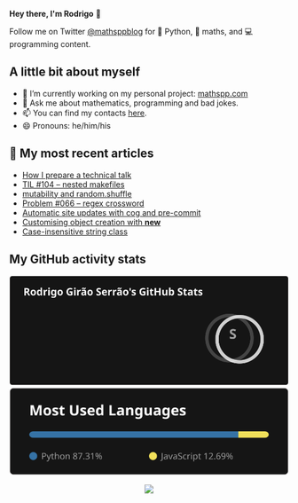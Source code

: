 **Hey there, I'm Rodrigo** 👋

Follow me on Twitter [@mathsppblog][twitter] for 🐍 Python, 🧠 maths, and 💻 programming content.


## A little bit about myself

- 🔭 I’m currently working on my personal project: [mathspp.com](https://mathspp.com)
- 💬 Ask me about mathematics, programming and bad jokes.
- 📫 You can find my contacts [here](https://mathspp.com/about#contacts).
- 😄 Pronouns: he/him/his


## 📖 My most recent articles

<!-- BLOG-POST-LIST:START -->
- [How I prepare a technical talk](https://mathspp.com/blog/how-i-prepare-a-technical-talk)
- [TIL #104 – nested makefiles](https://mathspp.com/blog/til/nested-makefiles)
- [mutability and random.shuffle](https://mathspp.com/blog/mutability-and-random-shuffle)
- [Problem #066 – regex crossword](https://mathspp.com/blog/problems/regex-crossword)
- [Automatic site updates with cog and pre-commit](https://mathspp.com/blog/automatic-site-updates-with-cog-and-pre-commit)
- [Customising object creation with __new__](https://mathspp.com/blog/customising-object-creation-with-__new__)
- [Case-insensitive string class](https://mathspp.com/blog/case-insensitive-string-class)
<!-- BLOG-POST-LIST:END -->


##  My GitHub activity stats

<!-- Thanks to ofek! -->

<img src="general_stats.svg" alt="GitHub Statistics" loading="lazy">

<img src="language_stats.svg" alt="Top Languages" loading="lazy">

<p align='center'><img src='https://visitor-badge.laobi.icu/badge?page_id=RodrigoGiraoSerrao'></p>

[twitter]: https://twitter.com/mathsppblog
